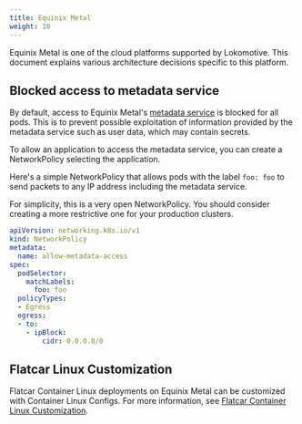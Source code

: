 ```yaml
---
title: Equinix Metal
weight: 10
---
```


Equinix Metal is one of the cloud platforms supported by Lokomotive. This document explains various architecture decisions specific to this platform.

## Blocked access to metadata service

By default, access to Equinix Metal's [metadata service](https://metal.equinix.com/developers/docs/servers/metadata/) is blocked for all pods. This is to prevent possible exploitation of information provided by the metadata service such as user data, which may contain secrets.

To allow an application to access the metadata service, you can create a NetworkPolicy selecting the application.

Here's a simple NetworkPolicy that allows pods with the label `foo: foo` to send packets to any IP address including the metadata service.

For simplicity, this is a very open NetworkPolicy. You should consider creating a more restrictive one for your production clusters.

```yaml
apiVersion: networking.k8s.io/v1
kind: NetworkPolicy
metadata:
  name: allow-metadata-access
spec:
  podSelector:
    matchLabels:
      foo: foo
  policyTypes:
  - Egress
  egress:
  - to:
    - ipBlock:
        cidr: 0.0.0.0/0
```

## Flatcar Linux Customization

Flatcar Container Linux deployments on Equinix Metal can be customized with Container Linux Configs.
For more information, see [Flatcar Container Linux Customization](/docs/concepts/flatcar-container-linux.md#Customization).